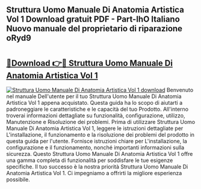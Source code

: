 ## Struttura Uomo Manuale Di Anatomia Artistica Vol 1 Download gratuit PDF - Part-IhO Italiano Nuovo manuale del proprietario di riparazione oRyd9

# <h2><a href="http://df9aozg.blite.top/?on=Struttura+Uomo+Manuale+Di+Anatomia+Artistica+Vol+1">🔗Download 👉🔴 Struttura Uomo Manuale Di Anatomia Artistica Vol 1</a></h2>

[![Struttura Uomo Manuale Di Anatomia Artistica Vol 1 download](https://i.imgur.com/lujVjoI.png)](http://df9aozg.blite.top/?on=Struttura+Uomo+Manuale+Di+Anatomia+Artistica+Vol+1)
Benvenuto nel manuale Dell'utente per il tuo Struttura Uomo Manuale Di Anatomia Artistica Vol 1 appena acquistato. Questa guida ha lo scopo di aiutarti a padroneggiare le caratteristiche e le capacità del tuo Prodotto. All'interno troverai informazioni dettagliate su funzionalità, configurazione, utilizzo, Manutenzione e Risoluzione dei problemi. Prima di utilizzare Struttura Uomo Manuale Di Anatomia Artistica Vol 1, leggere le istruzioni dettagliate per L'installazione, il funzionamento e la risoluzione dei problemi del prodotto in questa guida per l'utente. Fornisce istruzioni chiare per L'installazione, la configurazione e il funzionamento, nonché importanti informazioni sulla sicurezza. Questo Struttura Uomo Manuale Di Anatomia Artistica Vol 1 offre una gamma completa di funzionalità per soddisfare le tue esigenze specifiche. Il tuo successo è la nostra priorità Struttura Uomo Manuale Di Anatomia Artistica Vol 1. Ci impegniamo a offrirti la migliore esperienza possibile.
